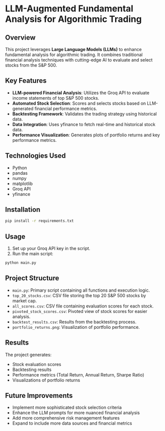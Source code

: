 # LLM-Augmented Fundamental Analysis for Algorithmic Trading

## Overview

This project leverages **Large Language Models (LLMs)** to enhance fundamental analysis for algorithmic trading. It combines traditional financial analysis techniques with cutting-edge AI to evaluate and select stocks from the S&P 500.

## Key Features

- **LLM-powered Financial Analysis**: Utilizes the Groq API to evaluate income statements of top S&P 500 stocks.
- **Automated Stock Selection**: Scores and selects stocks based on LLM-generated financial performance metrics.
- **Backtesting Framework**: Validates the trading strategy using historical data.
- **Data Integration**: Uses yfinance to fetch real-time and historical stock data.
- **Performance Visualization**: Generates plots of portfolio returns and key performance metrics.

## Technologies Used

- Python
- pandas
- numpy
- matplotlib
- Groq API
- yfinance

## Installation

```bash
pip install -r requirements.txt
```

## Usage

1. Set up your Groq API key in the script.
2. Run the main script:

```bash
python main.py
```

## Project Structure

- `main.py`: Primary script containing all functions and execution logic.
- `top_20_stocks.csv`: CSV file storing the top 20 S&P 500 stocks by market cap.
- `all_scores.csv`: CSV file containing evaluation scores for each stock.
- `pivoted_stock_scores.csv`: Pivoted view of stock scores for easier analysis.
- `backtest_results.csv`: Results from the backtesting process.
- `portfolio_returns.png`: Visualization of portfolio performance.

## Results

The project generates:
- Stock evaluation scores
- Backtesting results
- Performance metrics (Total Return, Annual Return, Sharpe Ratio)
- Visualizations of portfolio returns

## Future Improvements

- Implement more sophisticated stock selection criteria
- Enhance the LLM prompts for more nuanced financial analysis
- Add more comprehensive risk management features
- Expand to include more data sources and financial metrics
